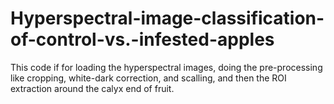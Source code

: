 # Hyperspectral-image-classification-of-control-vs.-infested-apples
This code if for loading the hyperspectral images, doing the pre-processing like cropping, white-dark correction, and scalling, and then the ROI extraction around the calyx end of fruit.  


